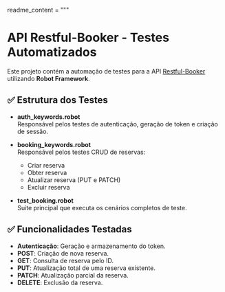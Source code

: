 
readme_content = """
# API Restful-Booker - Testes Automatizados

Este projeto contém a automação de testes para a API [Restful-Booker](https://restful-booker.herokuapp.com) utilizando **Robot Framework**.

## ✅ Estrutura dos Testes

- **auth_keywords.robot**  
  Responsável pelos testes de autenticação, geração de token e criação de sessão.

- **booking_keywords.robot**  
  Responsável pelos testes CRUD de reservas:  
  - Criar reserva  
  - Obter reserva  
  - Atualizar reserva (PUT e PATCH)  
  - Excluir reserva  

- **test_booking.robot**  
  Suite principal que executa os cenários completos de teste.

## ✅ Funcionalidades Testadas

- **Autenticação**: Geração e armazenamento do token.  
- **POST**: Criação de nova reserva.  
- **GET**: Consulta de reserva pelo ID.  
- **PUT**: Atualização total de uma reserva existente.  
- **PATCH**: Atualização parcial da reserva.  
- **DELETE**: Exclusão da reserva.

  